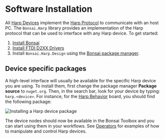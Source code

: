 # Software Installation

All [Harp Devices](../protocol/whoami.md) implement the [Harp Protocol](../protocol/BinaryProtocol-8bit.md) to communicate with an host PC. The `Bonsai.Harp` library provides an implementation of the Harp protocol that can be used to interface with any Harp device. To get started: 

1. [Install Bonsai](https://bonsai-rx.org)
2. [Install FTDI D2XX Drivers](https://ftdichip.com/wp-content/uploads/2021/08/CDM212364_Setup.zip)
3. Install `Bonsai.Harp.Design` using the [Bonsai package manager](https://bonsai-rx.org/docs/articles/packages.html).

## Device specific packages

A high-level interface will usually be available for the specific Harp device you are using. To install them, first change the package manager **Package source** to `nuget.org`. Then, in the search bar, look for your device by typing: `harp.<device>`. For instance, for the [Harp Behavior](xref:Harp.Behavior) board, you should find the following package:

<p><img alt="Installing a Harp device package" src="~/images/behavior-package.png" style="max-height:450px;object-fit:contain" /></p>

The device nodes should now be available in the Bonsai Toolbox and you can start using them in your workflows. See [Operators](../platform/operators.md) for examples of how to manipulate and control Harp devices.